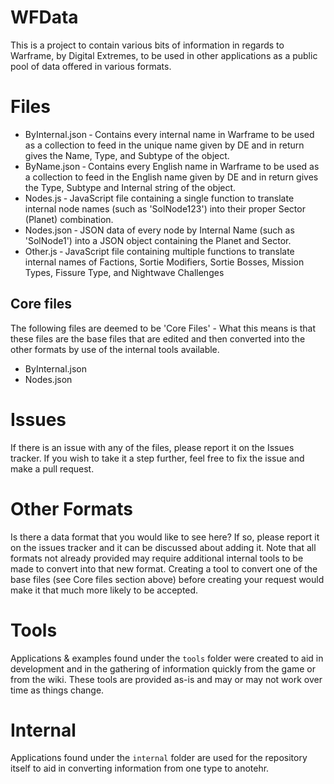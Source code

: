 # WFData
This is a project to contain various bits of information in regards to Warframe, by Digital Extremes, to be used in other applications as a public pool of data offered in various formats.

# Files
- ByInternal.json &dash; Contains every internal name in Warframe to be used as a collection to feed in the unique name given by DE and in return gives the Name, Type, and Subtype of the object.
- ByName.json &dash; Contains every English name in Warframe to be used as a collection to feed in the English name given by DE and in return gives the Type, Subtype and Internal string of the object.
- Nodes.js &dash; JavaScript file containing a single function to translate internal node names (such as 'SolNode123') into their proper Sector (Planet) combination.
- Nodes.json &dash; JSON data of every node by Internal Name (such as 'SolNode1') into a JSON object containing the Planet and Sector.
- Other.js &dash; JavaScript file containing multiple functions to translate internal names of Factions, Sortie Modifiers, Sortie Bosses, Mission Types, Fissure Type, and Nightwave Challenges

## Core files
The following files are deemed to be 'Core Files' - What this means is that these files are the base files that are edited and then converted into the other formats by use of the internal tools available.
- ByInternal.json
- Nodes.json

# Issues
If there is an issue with any of the files, please report it on the Issues tracker. If you wish to take it a step further, feel free to fix the issue and make a pull request.

# Other Formats
Is there a data format that you would like to see here? If so, please report it on the issues tracker and it can be discussed about adding it. Note that all formats not already provided may require additional internal tools to be made to convert into that new format. Creating a tool to convert one of the base files (see Core files section above) before creating your request would make it that much more likely to be accepted.

# Tools
Applications & examples found under the `tools` folder were created to aid in development and in the gathering of information quickly from the game or from the wiki. These tools are provided as-is and may or may not work over time as things change.

# Internal
Applications found under the `internal` folder are used for the repository itself to aid in converting information from one type to anotehr.